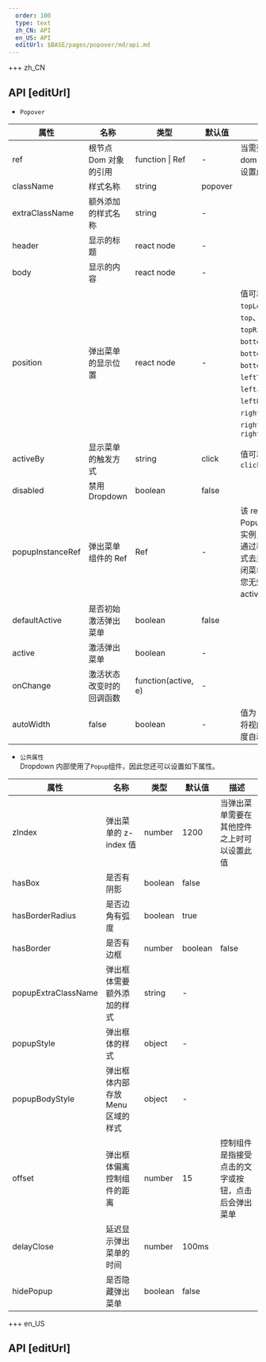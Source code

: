 ```yaml
---   
  order: 100
  type: text
  zh_CN: API
  en_US: API
  editUrl: $BASE/pages/popover/md/api.md
---
```


+++ zh_CN

## API [editUrl]

- <Code>Popover</Code>

| 属性             | 名称                     | 类型                | 默认值  | 描述                                                                                                                                                                                                                                                                                    |
| ---------------- | ------------------------ | ------------------- | ------- | --------------------------------------------------------------------------------------------------------------------------------------------------------------------------------------------------------------------------------------------------------------------------------------- |
| ref              | 根节点 Dom 对象的引用    | function \| Ref     | -       | 当需要获取到 dom 对象时可设置此属性                                                                                                                                                                                                                                                     |
| className        | 样式名称                 | string              | popover |                                                                                                                                                                                                                                                                                         |
| extraClassName   | 额外添加的样式名称       | string              | -       |                                                                                                                                                                                                                                                                                         |
| header           | 显示的标题               | react node          | -       |                                                                                                                                                                                                                                                                                         |
| body             | 显示的内容               | react node          | -       |                                                                                                                                                                                                                                                                                         |
| position         | 弹出菜单的显示位置       | react node          | -       | 值可以是: <Code>topLeft</Code>、<Code>top</Code>、<Code>topRight</Code>、 <Code>bottomLeft</Code>、<Code>bottom</Code>、<Code>bottomRight</Code>、<Code>leftTop</Code>、<Code>left</Code>、<Code>leftBottom</Code>、<Code>rightTop</Code>、<Code>right</Code>、<Code>rightBottom</Code> |
| activeBy         | 显示菜单的触发方式       | string              | click   | 值可以是: <Code>click</Code>, <Code>hover</Code>                                                                                                                                                                                                                                        |
| disabled         | 禁用 Dropdown            | boolean             | false   |                                                                                                                                                                                                                                                                                         |
| popupInstanceRef | 弹出菜单组件的 Ref       | Ref                 | -       | 该 ref 指向了 Popup 组件的实例， 允许你通过程序的方式去显示或关闭菜单。而且您无效设置 active 属性                                                                                                                                                                                       |
| defaultActive    | 是否初始激活弹出菜单     | boolean             | false   |                                                                                                                                                                                                                                                                                         |
| active           | 激活弹出菜单             | boolean             | -       |                                                                                                                                                                                                                                                                                         |
| onChange         | 激活状态改变时的回调函数 | function(active, e) | -       |                                                                                                                                                                                                                                                                                         |
| autoWidth        | false                    | boolean             | -       | 值为 true 时，将视内容的宽度自动调整                                                                                                                                                                                                                                                    |

- <Code>公共属性</Code>  
  Dropdown 内部使用了<Code>Popup</Code>组件，因此您还可以设置如下属性。

| 属性                | 名称                             | 类型    | 默认值  | 描述                                               |
| ------------------- | -------------------------------- | ------- | ------- | -------------------------------------------------- |
| zIndex              | 弹出菜单的 z-index 值            | number  | 1200    | 当弹出菜单需要在其他控件之上时可以设置此值         |
| hasBox              | 是否有阴影                       | boolean | false   |                                                    |
| hasBorderRadius     | 是否边角有弧度                   | boolean | true    |                                                    |
| hasBorder           | 是否有边框                       | number  | boolean | false                                              |
| popupExtraClassName | 弹出框体需要额外添加的样式       | string  | -       |                                                    |
| popupStyle          | 弹出框体的样式                   | object  | -       |                                                    |
| popupBodyStyle      | 弹出框体内部存放 Menu 区域的样式 | object  | -       |                                                    |
| offset              | 弹出框体偏离控制组件的距离       | number  | 15      | 控制组件是指接受点击的文字或按钮，点击后会弹出菜单 |
| delayClose          | 延迟显示弹出菜单的时间           | number  | 100ms   |                                                    |
| hidePopup           | 是否隐藏弹出菜单                 | boolean | false   |                                                    |

+++ en_US

## API [editUrl]
